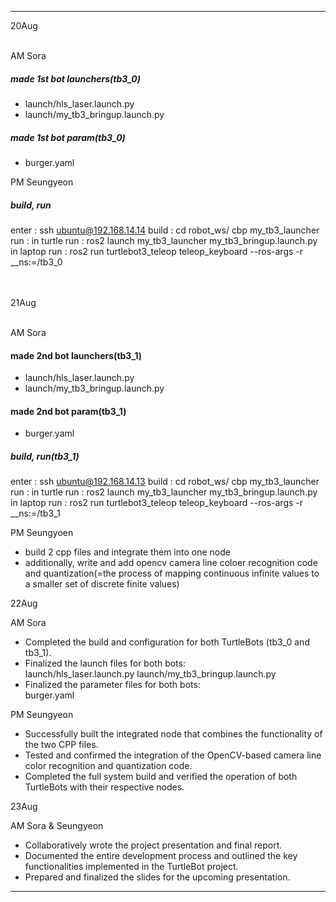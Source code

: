 ***
20Aug
<br>
<br>

AM Sora
##### made 1st bot launchers(tb3_0)
 - launch/hls_laser.launch.py
 - launch/my_tb3_bringup.launch.py
   
##### made 1st bot param(tb3_0)
 - burger.yaml

PM Seungyeon
##### build, run
enter : ssh ubuntu@192.168.14.14
build : cd robot_ws/
cbp my_tb3_launcher
run : 
in turtle run : ros2 launch my_tb3_launcher my_tb3_bringup.launch.py
in laptop run : ros2 run turtlebot3_teleop teleop_keyboard --ros-args -r __ns:=/tb3_0

<br>
<br>
21Aug
<br>
<br>

AM Sora
#### made 2nd bot launchers(tb3_1)
 - launch/hls_laser.launch.py
 - launch/my_tb3_bringup.launch.py

#### made 2nd bot param(tb3_1)
 - burger.yaml

##### build, run(tb3_1)
enter : ssh ubuntu@192.168.14.13
build : cd robot_ws/
cbp my_tb3_launcher
run : 
in turtle run : ros2 launch my_tb3_launcher my_tb3_bringup.launch.py
in laptop run : ros2 run turtlebot3_teleop teleop_keyboard --ros-args -r __ns:=/tb3_1

PM
Seungyoen
 - build 2 cpp files and integrate them into one node
 - additionally, write and add opencv camera line coloer recognition code and quantization(=the process of mapping continuous infinite values to a smaller set of discrete finite values)

22Aug

AM Sora

 - Completed the build and configuration for both TurtleBots (tb3_0 and tb3_1).
 - Finalized the launch files for both bots: <br>
        launch/hls_laser.launch.py
        launch/my_tb3_bringup.launch.py
 - Finalized the parameter files for both bots: <br>
        burger.yaml

PM Seungyeon

 - Successfully built the integrated node that combines the functionality of the two CPP files.
 - Tested and confirmed the integration of the OpenCV-based camera line color recognition and quantization code.
 - Completed the full system build and verified the operation of both TurtleBots with their respective nodes.

23Aug

AM Sora & Seungyeon
 - Collaboratively wrote the project presentation and final report.
 - Documented the entire development process and outlined the key functionalities implemented in the TurtleBot project.
 - Prepared and finalized the slides for the upcoming presentation.

***
